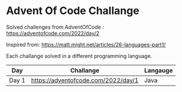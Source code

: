 # Advent Of Code Challange
Solved challenges from AdventOfCode : https://adventofcode.com/2022/day/2  

Inspired from: https://matt.might.net/articles/26-languages-part1/  

Each challange solved in a different programming language.

|Day|Challange|Langauge|
|-----|-------------------------------------|------|
|Day 1| https://adventofcode.com/2022/day/1 | Java |
